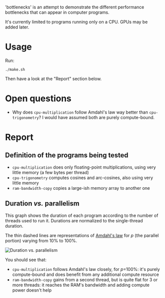 <!-- Copyright 2022 Vincent Jacques -->

'bottlenecks' is an attempt to demonstrate the different performance bottlenecks that can appear in computer programs.

It's currently limited to programs running only on a CPU.
GPUs may be added later.

Usage
=====

Run:

    ./make.sh

Then have a look at the "Report" section below.

Open questions
==============

- Why does `cpu-multiplication` follow Amdahl's law way better than `cpu-trigonometry`? I would have assumed both are purely compute-bound.

Report
======

## Definition of the programs being tested

- `cpu-multiplication` does only floating-point multiplications, using very little memory (a few bytes per thread)
- `cpu-trigonometry` computes cosines and arc-cosines, also using very little memory
- `ram-bandwidth-copy` copies a large-ish memory array to another one

## Duration *vs.* parallelism

This graph shows the duration of each program according to the number of threads used to run it.
Durations are normalized to the single-thread duration.

The thin dashed lines are representations of [Amdahl's law](https://en.wikipedia.org/wiki/Amdahl%27s_law) for $p$ (the parallel portion) varying from 10% to 100%.

![Duration vs. parallelism](build/duration-vs-parallelism.png)

You should see that:
- `cpu-multiplication` follows Amdahl's law closely, for $p$=100%: it's purely compute-bound and does benefit from any additional compute resource
- `ram-bandwidth-copy` gains from a second thread, but is quite flat for 3 or more threads: it reaches the RAM's bandwidth and adding compute power doesn't help
